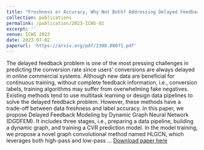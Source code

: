 ```yaml
---
title: "Freshness or Accuracy, Why Not Both? Addressing Delayed Feedback via Dynamic Graph Neural Networks"
collection: publications
permalink: /publication/2023-ICWS-01
excerpt: ''
venue: ICWS 2023
date: 2023-07-02
paperurl: 'https://arxiv.org/pdf/2308.08071.pdf'
---
```

The delayed feedback problem is one of the most pressing challenges in predicting the conversion rate since users’ conversions are always delayed in online commercial systems. Although new data are beneficial for continuous training, without complete feedback information, i.e., conversion labels, training algorithms may suffer from overwhelming fake negatives. Existing methods tend to use multitask learning or design data pipelines to solve the delayed feedback problem. However, these methods have a trade-off between data freshness and label accuracy. In this paper, we propose Delayed Feedback Modeling by Dynamic Graph Neural Network (DGDFEM). It includes three stages, i.e., preparing a data pipeline, building a dynamic graph, and training a CVR prediction model. In the model training, we propose a novel graph convolutional method named HLGCN, which leverages both high-pass and low-pass …
[Download paper here](https://arxiv.org/pdf/2308.08071.pdf)
